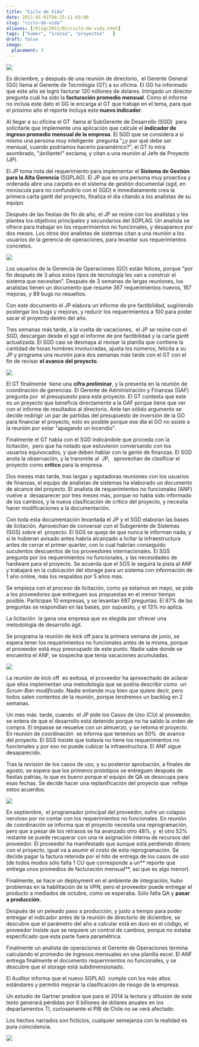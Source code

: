 ```yaml
---
title: "Ciclo de Vida"
date: 2011-05-01T08:25:11-03:00
slug: "ciclo-de-vida"
aliases: [/blog/2011/01/ciclo-de-vida.html]
tags: ["humor", "ironía", "proyectos"   ]
draft: false
image:
  placement: 3
---
```


![](laptop_at_meeting_table.jpg)

Es diciembre, y después de una reunión de directorio,  el Gerente General
(GG) llama al Gerente de Tecnología (GT) a su oficina. El GG ha
informado que este año se logró facturar 120 millones de dolares.
Intrigado un director pregunta cuál ha sido la **facturación promedio
mensual**. Como el informe no incluía este dato el GG le encarga al GT
que trabaje en el tema, para que el próximo año el reporte incluya este
**nuevo indicador**.

Al llegar a su oficina el GT  llama al SubGerente de Desarrollo (SGD)
 para solicitarle que implemente una aplicación que calcule el
**indicador de ingreso promedio mensual de la empresa**. El SGD que se
considera a si mismo una persona muy inteligente  pregunta "¿y por qué
debe ser mensual, cuando podríamos hacerlo paramétrico?", el GT lo mira
asombrado, "¡brillante!" exclama, y citan a una reunión al Jefe de
Proyecto (JP).

El JP toma nota del requerimiento para implementar el **Sistema de
Gestión para la Alta Gerencia** (SGPLAG). El JP que es una persona muy
proactiva y ordenada abre una carpeta en el sistema de gestión
documental (sgd, en minúscula para no confundirlo con el SGD) e
inmediatamente crea la primera carta gantt del proyecto, finaliza el día
citando a los analistas de su equipo.

Después de las fiestas de fin de año, el JP se reúne con los analistas y
les plantea los objetivos principales y secundarios del SGPLAG. Un
analista se ofrece para trabajar en los requerimientos no funcionales, y
desaparece por dos meses. Los otros dos analistas de sistemas citan a
una reunión a los usuarios de la gerencia de operaciones, para levantar
sus requerimientos concretos.

![](workaholic.jpg)

Los usuarios de la Gerencia de Operaciones (GO) están felices, porque
"por fin después de 3 años estos tipos de tecnología les van a
construir el sistema que necesitan". Después de 3 semanas de largas
reuniones, los analistas tienen un documento que resume 367
requerimientos nuevos, 167 mejoras, y 89 bugs no resueltos.

Con este documento el JP elabora un informe de pre factibilidad,
sugiriendo postergar los bugs y mejoras, y reducir los requerimientos a
100 para poder sacar el proyecto dentro del año.

Tres semanas más tarde, a la vuelta de vacaciones,  el JP se reúne con
el SGD, descargan desde el sgd el informe de pre factibilidad y la carta
gantt actualizada. El SGD casi se desmaya al revisar la planilla que
contiene la cantidad de horas hombres involucradas, ajusta los números,
felicita a su JP y programa una reunión para dos semanas más tarde con
el GT con el fin de revisar **el avance del proyecto**.

![](to-dolist.jpg)

El GT finalmente  tiene una **cifra preliminar**, y la presenta en la
reunión de coordinación de gerencias. El Gerente de Administración y
Finanzas (GAF) pregunta por  el presupuesto para este proyecto. El GT
contesta que este es un proyecto que beneficia directamente a la GAF
porque tiene que ver con el informe de resultados al directorio. Ante
tan sólido argumento se decide redirigir un par de partidas del
presupuesto de inversión de la GO para financiar el proyecto, esto es
posible porque ese día el GO no asiste a la reunión por estar "apagando
un incendio".

Finalmente el GT habla con el SGD indicándole que proceda con la
licitación,  pero que ha notado que estuvieron conversando con los
usuarios equivocados, y que deben hablar con la gente de finanzas. El
SGD anota la observación, y la transmite al  JP,   aprovechan de
clasificar el proyecto como **crítico** para la empresa.

Dos meses más tarde, tras largas y agotadoras reuniones con los usuarios
de finanzas, el equipo de analistas de sistemas ha elaborado un
documento de alcance del proyecto. El analista de requerimientos no
funcionales (ANF) vuelve a  desaparecer por tres meses más, porque no
había sido informado de los cambios, y la nueva clasificación de crítico
del proyecto, y necesita hacer modificaciones a la documentación.

Con toda esta documentación levantada el JP y el SGD elaboran las bases
de licitación. Aprovechan de conversar con el Subgerente de Sistemas
(SGS) sobre el  proyecto. El SGS se queja de que nunca le informan nada,
y si le hubieran avisado antes habría alcanzado a licitar la
infraestructura antes de cerrar el primer quarter, con lo cual habrían
conseguido suculentos descuentos de los proveedores internacionales. El
SGS pregunta por los requerimientos no funcionales, y las necesidades de
hardware para el proyecto. Se acuerda que el SGS le seguirá la pista al
ANF y trabajará en la _cubicación_ del storage para un sistema con
información de 1 año online, más los respaldos por 5 años más.

Se empieza con el proceso de licitación, como ya estamos en mayo, se
pide a los proveedores que entreguen sus propuestas en el menor tiempo
posible. Participan 10 empresas, y se levantan 687 preguntas. El 87% de
las preguntas se respondian en las bases, por supuesto, y el 13% no
aplica.

La licitación  la gana una empresa que es elegida por ofrecer una
metodología de desarrollo ágil.

Se programa la reunión de kick off para la primera semana de junio, se
espera tener los requerimientos no funcionales antes de la misma, porque
el proveedor está muy preocupado de este punto. Nadie sabe donde se
encuentra el ANF, se sospecha que tenía vacaciones acumuladas.

![](the-three-stooges-football.jpg)

La reunión de kick off  es exitosa, el proveedor ha aprovechado de
aclarar que ellos implementan una metodología que se podría describir
como  un *Scrum-Ban modificado*. Nadie entiende muy bien que quiere
decir, pero todos salen contentos de la reunión, porque tendremos un
backlog en 2 semanas.

Un mes más  tarde, cuando  el JP pide los Casos de Uso (CU) al
proveedor, se entera de que el desarrollo está detenido porque no ha
salido la orden de compra. El impasse se resuelve con un almuerzo, y se
retoma el proyecto. En reunión de coordinación  se informa que tenemos
un 50%  de avance del proyecto. El SGS insiste que todavía no tiene los
requerimientos no funcionales y por eso no puede cubicar la
infraestructura. El ANF sigue desaparecido.

Tras la revisión de los casos de uso, y su posterior aprobación, a
finales de agosto, se espera que los primeros prototipos se entreguen
después de fiestas patrias, lo que es bueno porque el equipo de QA se
desocupa para esas fechas. Se decide hacer una replanificación del
proyecto que  refleje estos acuerdos.

![](crazy.jpg)

En septiembre,  el programador principal del proveedor, sufre un colapso
nervioso por no contar con los requerimientos no funcionales. En reunión
de coordinación se informa que el proyecto necesita una reprogramación,
pero que a pesar de los retrasos se ha avanzado otro 48%, y  el otro 52%
restante se puede recuperar con una re asignación interna de recursos
del proveedor. El proveedor ha manifestado que aunque está perdiendo
dinero con el proyecto, igual va a asumir el costo de esta
reprogramación. Se decide pagar la factura retenida por el hito de
entrega de los casos de uso (de todos modos sólo falta 1 CU que
corresponde a un*\* reporte que entrega unos promedios de facturación
mensual*\*, así que es algo menor).

Finalmente, se hace un deployment en el ambiente de integración, hubo
problemas en la habilitación de la VPN, pero el proveedor puede entregar
el producto a mediados de octubre, como se esperaba. Sólo falta QA y
**pasar a producción.**

Después de un peleado paso a producción, y justo a tiempo para poder
entregar el indicador antes de la reunión de directorio de diciembre, se
descubre que el parámetro del año a calcular está en duro en el código,
el proveedor insiste que se requiere un control de cambios, porque no
estaba especificado que esta parte fuera paramétrica.

Finalmente un analista de operaciones el Gerente de Operaciones termina
calculando el promedio de ingresos mensuales en una planilla excel. El
ANF entrega finalmente el documento requerimientos no funcionales, y se
descubre que el storage está subdimensionado.

El Auditor informa que el nuevo SGPLAG  cumple con los más altos
estándares y permitió mejorar la clasificación de riesgo de la empresa.

Un estudio de Gartner predice que para el 2014 la lectura y difusión de
este texto generará pérdidas por 6 billones de dólares anuales en los
departamentos TI, curiosamente el PIB de Chile no se verá afectado.

Los hechos narrados son ficticios, cualquier semejanza con la realidad
es pura coincidencia.

![](facepalm.jpg)
